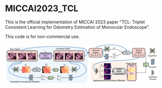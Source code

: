 # MICCAI2023_TCL

This is the official implementation of MICCAI 2023 paper "TCL: Triplet Consistent Learning for Odometry Estimation of Monocular Endoscope".

This code is for non-commercial use.

<img src="imgs/TCL_framework.png"  alt="" align=center />
